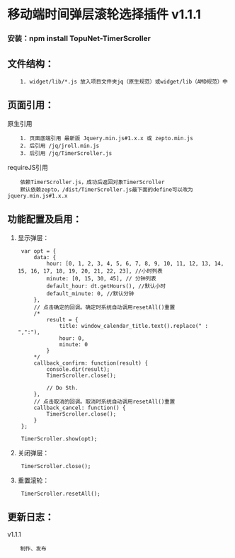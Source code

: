 # 移动端时间弹层滚轮选择插件 v1.1.1
### 安装：npm install TopuNet-TimerScroller

文件结构：
-------------
        1. widget/lib/*.js 放入项目文件夹jq（原生规范）或widget/lib（AMD规范）中

页面引用：
-------------
原生引用

        1. 页面底端引用 最新版 Jquery.min.js#1.x.x 或 zepto.min.js
        2. 后引用 /jq/jroll.min.js
        3. 后引用 /jq/TimerScroller.js

requireJS引用

        依赖TimerScroller.js，成功后返回对象TimerScroller
        默认依赖zepto，/dist/TimerScroller.js最下面的define可以改为jquery.min.js#1.x.x

功能配置及启用：
--------------
1. 显示弹层：

        var opt = {
            data: {
                hour: [0, 1, 2, 3, 4, 5, 6, 7, 8, 9, 10, 11, 12, 13, 14, 15, 16, 17, 18, 19, 20, 21, 22, 23], //小时列表
                minute: [0, 15, 30, 45], // 分钟列表
                default_hour: dt.getHours(), //默认小时
                default_minute: 0, //默认分钟
            },
            // 点击确定的回调。确定时系统自动调用resetAll()重置
            /*
                result = {
                    title: window_calendar_title.text().replace(" : ",":"),
                    hour: 0,
                    minute: 0
                }
            */
            callback_confirm: function(result) {
                console.dir(result);
                TimerScroller.close();

                // Do Sth.
            },
            // 点击取消的回调。取消时系统自动调用resetAll()重置
            callback_cancel: function() {
                TimerScroller.close();
            }
        };

        TimerScroller.show(opt);

2. 关闭弹层：
        
        TimerScroller.close();

3. 重置滚轮：

        TimerScroller.resetAll();

更新日志：
-------------
v1.1.1

        制作、发布
        

